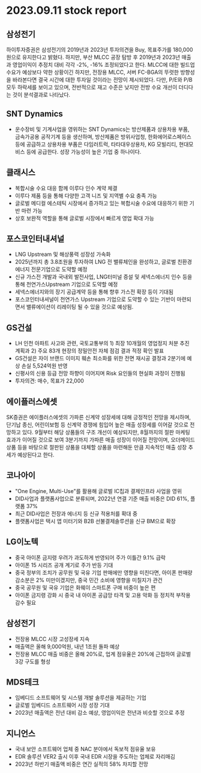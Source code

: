 # 2023.09.11 stock report
## 삼성전기
하이투자증권은 삼성전기의 2019년과 2023년 투자의견을 Buy, 목표주가를 180,000원으로 유지한다고 밝혔다. 하지만, 부산 MLCC 공장 탐방 후 2019년과 2023년 매출과 영업이익이 추정치 대비 각각 -2%, -16% 조정되었다고 한다. MLCC에 대한 빌드업 수요가 예상보다 약한 상황이긴 하지만, 전장용 MLCC, 서버 FC-BGA의 뚜렷한 방향성을 바라본다면 결국 시간에 대한 투자일 것이라는 전망이 제시되었다. 다만, P/E와 P/B 모두 하락세를 보이고 있으며, 전반적으로 재고 수준은 낮지만 전방 수요 개선이 더디다는 것이 분석결과로 나타났다.
## SNT Dynamics
- 운수장비 및 기계사업을 영위하는 SNT Dynamics는 방산제품과 상용차용 부품, 금속가공용 공작기계 등을 생산하며, 방산제품은 방위사업청, 한화에어로스페이스 등에 공급하고 상용차용 부품은 다임러트럭, 타타대우상용차, KG 모빌리티, 현대모비스 등에 공급한다. 성장 가능성이 높은 기업 중 하나이다.
## 클래시스
- 복합시술 수요 대응 함께 이루다 인수 계약 체결
- 이루다 제품 등을 통해 다양한 고객 니즈 및 지역별 수요 충족 가능
- 글로벌 메디컬 에스테틱 시장에서 증가하고 있는 복합시술 수요에 대응하기 위한 기반 마련 가능
- 상호 보완적 역할을 통해 글로벌 시장에서 빠르게 영업 확대 가능
## 포스코인터내셔널
- LNG Upstream 및 해상풍력 성장성 가속화
- 2025년까지 총 3.8조원을 투자하여 LNG 전 밸류체인을 완성하고, 글로벌 친환경 에너지 전문기업으로 도약할 예정
- 신규 가스전 개발과 국내외 발전사업, LNG터미널 증설 및 세넥스에너지 인수 등을 통해 천연가스Upstream 기업으로 도약할 예정
- 세넥스에너지와의 장기 공급계약 등을 통해 향후 가스전 확장 등이 기대됨
- 포스코인터내셔널이 천연가스 Upstream 기업으로 도약할 수 있는 기반이 마련되면서 밸류에이션이 리레이팅 될 수 있을 것으로 예상됨.
## GS건설
- LH 인천 아파트 사고와 관련, 국토교통부의 1) 최장 10개월의 영업정지 처분 추진 계획과 2) 주요 83개 현장의 정밀안전 자체 점검 결과 적정 확인 발표
- GS건설은 자이 브랜드 이미지 훼손 최소화를 위한 전면 재시공 결정과 2분기에 예상 손실 5,524억원 반영
- 신평사의 신용 등급 전망 하향이 이어지며 Risk 요인들의 현실화 과정이 진행됨
- 투자의견: 매수, 목표가 22,000
## 에이플러스에셋
SK증권은 에이플러스에셋의 가파른 신계약 성장세에 대해 긍정적인 전망을 제시하며, 단기납 종신, 어린이보험 등 신계약 경쟁에 힘입어 높은 매출 성장세를 이어갈 것으로 전망하고 있다. 9월부터 해당 상품들의 구조 개선이 예상되지만, 8월까지의 절판 마케팅 효과가 이어질 것으로 보여 3분기까지 가파른 매출 성장이 이어질 전망이며, 오더메이드 상품 등을 바탕으로 절판된 상품을 대체할 상품을 마련해둔 만큼 지속적인 매출 성장 추세가 예상된다고 한다.
## 코나아이
- "One Engine, Multi-Use"를 활용해 글로벌 IC칩과 결제인프라 사업을 영위
- DID사업과 플랫폼사업으로 분류되며, 2022년 연결 기준 매출 비중은 DID 61%, 플랫폼 37%
- 최근 DID사업은 전장과 에너지 등 신규 적용처를 확대 중
- 플랫폼사업은 택시 앱 미터기와 B2B 선불결제솔루션을 신규 BM으로 확장
## LG이노텍
- 중국 아이폰 금지령 우려가 과도하게 반영되어 주가 이틀간 9.1% 급락
- 아이폰 15 시리즈 공개 계기로 주가 반등 기대
- 중국 정부의 조치가 공무원 및 국유 기업 판매에만 영향을 미친다면, 아이폰 판매량 감소분은 2% 미만이겠지만, 중국 민간 소비에 영향을 미칠지가 관건
- 중국 공무원 및 국유 기업은 화웨이 스마트폰 구매 비중이 높은 편
- 아이폰 금지령 강화 시 중국 내 아이폰 공급망 타격 및 고용 악화 등 정치적 부작용 감수 필요
## 삼성전기
- 전장용 MLCC 시장 고성장세 지속
- 매출액은 올해 9,000억원, 내년 1조원 돌파 예상
- 전장용 MLCC 매출 비중은 올해 20%로, 업계 점유율은 20%에 근접하여 글로벌 3강 구도를 형성
## MDS테크
- 임베디드 소프트웨어 및 시스템 개발 솔루션을 제공하는 기업
- 글로벌 임베디드 소프트웨어 시장 성장 기대
- 2023년 매출액은 전년 대비 감소 예상, 영업이익은 전년과 비슷할 것으로 추정
## 지니언스
- 국내 보안 소프트웨어 업체 중 NAC 분야에서 독보적 점유율 보유
- EDR 솔루션 VER2 출시 이후 국내 EDR 시장을 주도하는 업체로 자리매김
- 2023년 하반기 매출액 비중은 연간 실적의 58% 차지할 전망